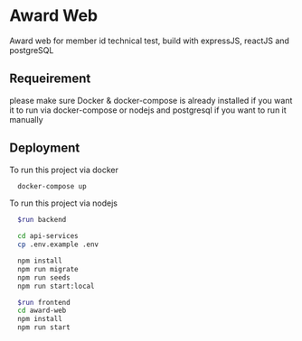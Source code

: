
# Award Web 

Award web for member id technical test, build with expressJS, reactJS and postgreSQL

## Requeirement

please make sure Docker & docker-compose is already installed if you want it to run via docker-compose or nodejs and postgresql if you want to run it manually

## Deployment

To run this project via docker

```bash
  docker-compose up
```

To run this project via nodejs

```bash
  $run backend  

  cd api-services
  cp .env.example .env

  npm install
  npm run migrate
  npm run seeds
  npm run start:local

  $run frontend
  cd award-web
  npm install
  npm run start
```


